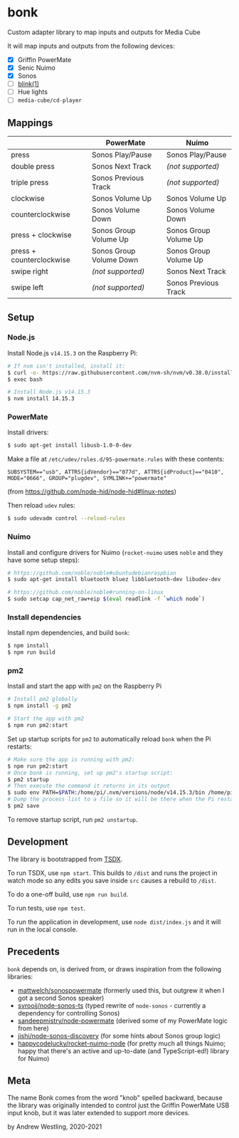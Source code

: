 # bonk

Custom adapter library to map inputs and outputs for Media Cube

It will map inputs and outputs from the following devices:

- [x] Griffin PowerMate
- [x] Senic Nuimo
- [x] Sonos
- [ ] [blink(1)](https://blink1.thingm.com/)
- [ ] Hue lights
- [ ] `media-cube/cd-player`

## Mappings

|                          | PowerMate               | Nuimo                 |
| ------------------------ | ----------------------- | --------------------- |
| press                    | Sonos Play/Pause        | Sonos Play/Pause      |
| double press             | Sonos Next Track        | _(not supported)_     |
| triple press             | Sonos Previous Track    | _(not supported)_     |
| clockwise                | Sonos Volume Up         | Sonos Volume Up       |
| counterclockwise         | Sonos Volume Down       | Sonos Volume Down     |
| press + clockwise        | Sonos Group Volume Up   | Sonos Group Volume Up |
| press + counterclockwise | Sonos Group Volume Down | Sonos Group Volume Up |
| swipe right              | _(not supported)_       | Sonos Next Track      |
| swipe left               | _(not supported)_       | Sonos Previous Track  |

## Setup

### Node.js

Install Node.js `v14.15.3` on the Raspberry Pi:

```bash
# If nvm isn't installed, install it:
$ curl -o- https://raw.githubusercontent.com/nvm-sh/nvm/v0.38.0/install.sh | bash
$ exec bash

# Install Node.js v14.15.3
$ nvm install 14.15.3
```

### PowerMate

Install drivers:

```bash
$ sudo apt-get install libusb-1.0-0-dev
```

Make a file at `/etc/udev/rules.d/95-powermate.rules` with these contents:

```
SUBSYSTEM=="usb", ATTRS{idVendor}=="077d", ATTRS{idProduct}=="0410", MODE="0666", GROUP="plugdev", SYMLINK+="powermate"
```

(from https://github.com/node-hid/node-hid#linux-notes)

Then reload `udev` rules:

```bash
$ sudo udevadm control --reload-rules
```

### Nuimo

Install and configure drivers for Nuimo (`rocket-nuimo` uses `noble` and they have some setup steps):

```bash
# https://github.com/noble/noble#ubuntudebianraspbian
$ sudo apt-get install bluetooth bluez libbluetooth-dev libudev-dev

# https://github.com/noble/noble#running-on-linux
$ sudo setcap cap_net_raw+eip $(eval readlink -f `which node`)
```

### Install dependencies

Install npm dependencies, and build `bonk`:

```bash
$ npm install
$ npm run build
```

### pm2

Install and start the app with `pm2` on the Raspberry Pi

```bash
# Install pm2 globally
$ npm install -g pm2

# Start the app with pm2
$ npm run pm2:start
```

Set up startup scripts for `pm2` to automatically reload `bonk` when the Pi restarts:

```bash
# Make sure the app is running with pm2:
$ npm run pm2:start
# Once bonk is running, set up pm2's startup script:
$ pm2 startup
# Then execute the command it returns in its output
$ sudo env PATH=$PATH:/home/pi/.nvm/versions/node/v14.15.3/bin /home/pi/.nvm/versions/node/v14.15.3/lib/node_modules/pm2/bin/pm2 startup systemd -u pi --hp /home/pi
# Dump the process list to a file so it will be there when the Pi restarts:
$ pm2 save
```

To remove startup script, run `pm2 unstartup`.

## Development

The library is bootstrapped from [TSDX](https://github.com/formium/tsdx).

To run TSDX, use `npm start`.
This builds to `/dist` and runs the project in watch mode so any edits you save inside `src` causes a rebuild to `/dist`.

To do a one-off build, use `npm run build`.

To run tests, use `npm test`.

To run the application in development, use `node dist/index.js` and it will run in the local console.

## Precedents

`bonk` depends on, is derived from, or draws inspiration from the following libraries:

- [mattwelch/sonospowermate](https://github.com/mattwelch/sonospowermate) (formerly used this, but outgrew it when I got a second Sonos speaker)
- [svrooij/node-sonos-ts](https://github.com/svrooij/node-sonos-ts) (typed rewrite of `node-sonos` - currently a dependency for controlling Sonos)
- [sandeepmistry/node-powermate](https://github.com/sandeepmistry/node-powermate) (derived some of my PowerMate logic from here)
- [jishi/node-sonos-discovery](https://github.com/jishi/node-sonos-discovery) (for some hints about Sonos group logic)
- [happycodelucky/rocket-nuimo-node](https://github.com/happycodelucky/rocket-nuimo-node) (for pretty much all things Nuimo; happy that there's an active and up-to-date (and TypeScript-ed!) library for Nuimo)

## Meta

The name Bonk comes from the word "knob" spelled backward, because the library was originally intended to control just the Griffin PowerMate USB input knob, but it was later extended to support more devices.

by Andrew Westling, 2020-2021
